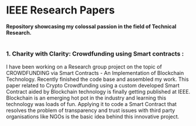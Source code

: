 # IEEE Research Papers
**Repository showcasing my colossal passion in the field of Technical Research.**
# 
### 1. Charity with Clarity: Crowdfunding using Smart contracts : 
I have been working on a Research group project on the topic of CROWDFUNDING via Smart Contracts - An Implementation of Blockchain Technology. 
Recently finished the code base and assembled my work. This paper related to Crypto Crowdfunding using a custom developed Smart Contract aided by Blockchain technology is finally getting published at IEEE. Blockchain is an emerging hot pot in the industry and learning this technology was loads of fun.
Applying it to code a Smart Contract that resolves the problem of transparency and trust issues with third party organisations like NGOs is the basic idea behind this innovative project.
